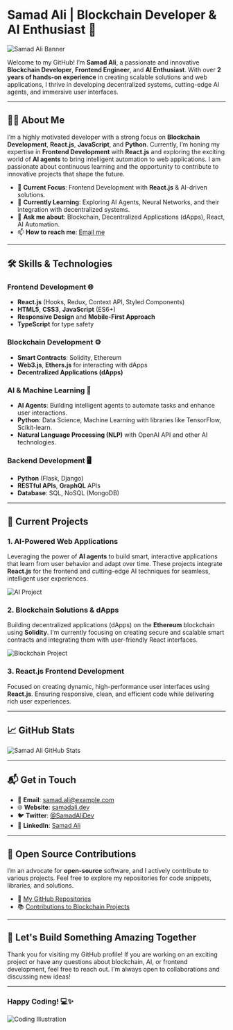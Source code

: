 # Samad Ali | Blockchain Developer & AI Enthusiast 🚀

![Samad Ali Banner](https://via.placeholder.com/1200x400.png?text=Samad+Ali+-+Blockchain+%26+AI+Developer)  

Welcome to my GitHub! I’m **Samad Ali**, a passionate and innovative **Blockchain Developer**, **Frontend Engineer**, and **AI Enthusiast**. With over **2 years of hands-on experience** in creating scalable solutions and web applications, I thrive in developing decentralized systems, cutting-edge AI agents, and immersive user interfaces.

---

## 👨‍💻 About Me

I’m a highly motivated developer with a strong focus on **Blockchain Development**, **React.js**, **JavaScript**, and **Python**. Currently, I’m honing my expertise in **Frontend Development** with **React.js** and exploring the exciting world of **AI agents** to bring intelligent automation to web applications. I am passionate about continuous learning and the opportunity to contribute to innovative projects that shape the future.

- 🔭 **Current Focus**: Frontend Development with **React.js** & AI-driven solutions.
- 🌱 **Currently Learning**: Exploring AI Agents, Neural Networks, and their integration with decentralized systems.
- 💬 **Ask me about**: Blockchain, Decentralized Applications (dApps), React, AI Automation.
- 📫 **How to reach me**: [Email me](mailto:samad.ali@example.com)

---

## 🛠️ Skills & Technologies

### Frontend Development 🌐

- **React.js** (Hooks, Redux, Context API, Styled Components)
- **HTML5**, **CSS3**, **JavaScript** (ES6+)
- **Responsive Design** and **Mobile-First Approach**
- **TypeScript** for type safety

### Blockchain Development ⚙️

- **Smart Contracts**: Solidity, Ethereum
- **Web3.js**, **Ethers.js** for interacting with dApps
- **Decentralized Applications (dApps)**

### AI & Machine Learning 🤖

- **AI Agents**: Building intelligent agents to automate tasks and enhance user interactions.
- **Python**: Data Science, Machine Learning with libraries like TensorFlow, Scikit-learn.
- **Natural Language Processing (NLP)** with OpenAI API and other AI technologies.

### Backend Development 🖥️

- **Python** (Flask, Django)
- **RESTful APIs**, **GraphQL** APIs
- **Database**: SQL, NoSQL (MongoDB)

---

## 🚀 Current Projects

### 1. **AI-Powered Web Applications**
Leveraging the power of **AI agents** to build smart, interactive applications that learn from user behavior and adapt over time. These projects integrate **React.js** for the frontend and cutting-edge AI techniques for seamless, intelligent user experiences.

![AI Project](https://via.placeholder.com/600x300.png?text=AI+Agent+App)

### 2. **Blockchain Solutions & dApps**
Building decentralized applications (dApps) on the **Ethereum** blockchain using **Solidity**. I'm currently focusing on creating secure and scalable smart contracts and integrating them with user-friendly React interfaces.

![Blockchain Project](https://via.placeholder.com/600x300.png?text=Blockchain+App)

### 3. **React.js Frontend Development**
Focused on creating dynamic, high-performance user interfaces using **React.js**. Ensuring responsive, clean, and efficient code while delivering rich user experiences.

---

## 📈 GitHub Stats

![Samad Ali GitHub Stats](https://github-readme-stats.vercel.app/api?username=samadali&show_icons=true&theme=radical)

---

## 📬 Get in Touch

- 📧 **Email**: [samad.ali@example.com](mailto:samad.ali@example.com)
- 🌐 **Website**: [samadali.dev](https://www.samadali.dev)
- 🐦 **Twitter**: [@SamadAliDev](https://twitter.com/SamadAliDev)
- 💼 **LinkedIn**: [Samad Ali](https://www.linkedin.com/in/samadali)

---

## 📝 Open Source Contributions

I’m an advocate for **open-source** software, and I actively contribute to various projects. Feel free to explore my repositories for code snippets, libraries, and solutions.

- 🔗 [My GitHub Repositories](https://github.com/samadali)
- 📚 [Contributions to Blockchain Projects](https://github.com/samadali/blockchain)

---

## 🎯 Let's Build Something Amazing Together

Thank you for visiting my GitHub profile! If you are working on an exciting project or have any questions about blockchain, AI, or frontend development, feel free to reach out. I'm always open to collaborations and discussing new ideas!

---

### Happy Coding! 💻✨

![Coding Illustration](https://via.placeholder.com/600x300.png?text=Happy+Coding!)
